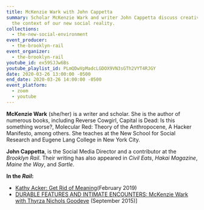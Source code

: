 ```yaml
---
title: McKenzie Wark with John Cappetta
summary: Scholar McKenzie Wark and writer John Cappetta discuss creative life in
  the context of our new social reality.
collections:
  - the-new-social-environment
event_producer:
  - the-brooklyn-rail
event_organizer:
  - the-brooklyn-rail
youtube_id: ex59SJJw6Bs
youtube_playlist_id: PLmQDwVpMadcLGDOX9VN3sGTh2VYT4RJGY
date: 2020-03-26 13:00:00 -0500
end_date: 2020-03-26 14:00:00 -0500
event_platform:
  - zoom
  - youtube
---
```

**McKenzie Wark**  (she/her) is a writer and scholar. She is the author of numerous books, including Reverse Cowgirl, Capital is Dead: Is this something worse?, Molecular Red: Theory of the Anthropocene, A Hacker Manifesto, among others. She teaches at the New School for Social Research and Eugene Lang College in New York City.

 **John Cappetta**, is the Social Media Director and a contributor at  the *Brooklyn Rail*. Their writing has also appeared in  *Civil Eats*,  *Hakai Magazine*,  *Maine the Way*, and *Sartle*.

**In the *Rail*:**

* [Kathy Acker: Get Rid of Meaning](https://brooklynrail.org/2019/02/artseen/Kathy-Acker-Get-Rid-of-Meaning)(February 2019)
* [DURABLE FEATURES AND INTIMATE ENCOUNTERS: McKenzie Wark with Thyrza Nichols Goodeve](https://brooklynrail.org/2015/09/art/mckenzie-wark-with-thyrza-nichols-goodeve) (September 2015)]